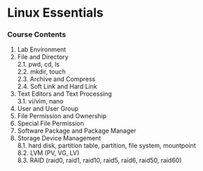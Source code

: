 # Linux Essentials

### Course Contents
1. Lab Environment  
2. File and Directory  
    2.1. pwd, cd, ls  
    2.2. mkdir, touch  
    2.3. Archive and Compress  
    2.4. Soft Link and Hard Link  
3. Text Editors and Text Processing  
    3.1. vi/vim, nano
4. User and User Group
5. File Permission and Ownership  
6. Special File Permission  
7. Software Package and Package Manager  
8. Storage Device Management  
    8.1. hard disk, partition table, partition, file system, mountpoint  
    8.2. LVM (PV, VG, LV)  
    8.3. RAID (raid0, raid1, raid10, raid5, raid6, raid50, raid60)  
